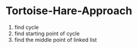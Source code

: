 # Tortoise-Hare-Approach

1. find cycle
2. find starting point of cycle
3. find the middle point of linked list
